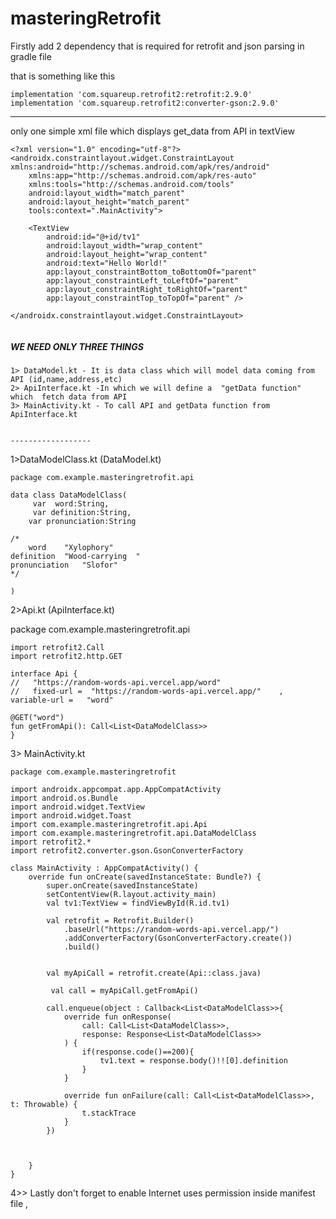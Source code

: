 # masteringRetrofit


Firstly add 2 dependency that is required for retrofit and json parsing in gradle file

that is something like this

~~~
implementation 'com.squareup.retrofit2:retrofit:2.9.0'
implementation 'com.squareup.retrofit2:converter-gson:2.9.0'
~~~

__________________________
only one simple xml file which displays get_data from API in textView


~~~
<?xml version="1.0" encoding="utf-8"?>
<androidx.constraintlayout.widget.ConstraintLayout xmlns:android="http://schemas.android.com/apk/res/android"
    xmlns:app="http://schemas.android.com/apk/res-auto"
    xmlns:tools="http://schemas.android.com/tools"
    android:layout_width="match_parent"
    android:layout_height="match_parent"
    tools:context=".MainActivity">

    <TextView
        android:id="@+id/tv1"
        android:layout_width="wrap_content"
        android:layout_height="wrap_content"
        android:text="Hello World!"
        app:layout_constraintBottom_toBottomOf="parent"
        app:layout_constraintLeft_toLeftOf="parent"
        app:layout_constraintRight_toRightOf="parent"
        app:layout_constraintTop_toTopOf="parent" />

</androidx.constraintlayout.widget.ConstraintLayout>


~~~
##### WE NEED ONLY THREE THINGS ###############################################################

~~~
1> DataModel.kt - It is data class which will model data coming from API (id,name,address,etc)
2> ApiInterface.kt -In which we will define a  "getData function" which  fetch data from API
3> MainActivity.kt - To call API and getData function from ApiInterface.kt


------------------
~~~

1>DataModelClass.kt  (DataModel.kt)

~~~
package com.example.masteringretrofit.api

data class DataModelClass(
     var  word:String,
     var definition:String,
    var pronunciation:String
    
/*
    word	"Xylophory"
definition	"Wood-carrying  "
pronunciation	"Slofor"
*/

)
~~~

2>Api.kt (ApiInterface.kt)

package com.example.masteringretrofit.api
~~~
import retrofit2.Call
import retrofit2.http.GET

interface Api {
//   "https://random-words-api.vercel.app/word" 
//   fixed-url =  "https://random-words-api.vercel.app/"    , variable-url =   "word"

@GET("word")
fun getFromApi(): Call<List<DataModelClass>>
}
~~~

3> MainActivity.kt

~~~
package com.example.masteringretrofit

import androidx.appcompat.app.AppCompatActivity
import android.os.Bundle
import android.widget.TextView
import android.widget.Toast
import com.example.masteringretrofit.api.Api
import com.example.masteringretrofit.api.DataModelClass
import retrofit2.*
import retrofit2.converter.gson.GsonConverterFactory

class MainActivity : AppCompatActivity() {
    override fun onCreate(savedInstanceState: Bundle?) {
        super.onCreate(savedInstanceState)
        setContentView(R.layout.activity_main)
        val tv1:TextView = findViewById(R.id.tv1)

        val retrofit = Retrofit.Builder()
            .baseUrl("https://random-words-api.vercel.app/")
            .addConverterFactory(GsonConverterFactory.create())
            .build()
            
            
        val myApiCall = retrofit.create(Api::class.java)
        
         val call = myApiCall.getFromApi()
         
        call.enqueue(object : Callback<List<DataModelClass>>{
            override fun onResponse(
                call: Call<List<DataModelClass>>,
                response: Response<List<DataModelClass>>
            ) {
                if(response.code()==200){
                    tv1.text = response.body()!![0].definition
                }
            }

            override fun onFailure(call: Call<List<DataModelClass>>, t: Throwable) {
                t.stackTrace
            }
        })



    }
}
~~~

4>> Lastly don't forget to enable Internet uses permission inside manifest file
,

